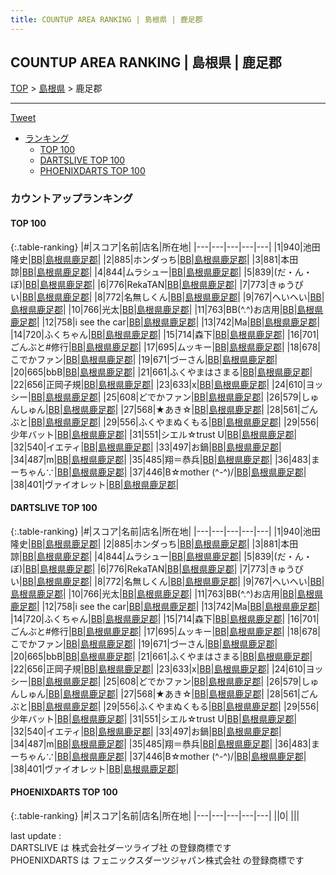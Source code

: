 ```yaml
---
title: COUNTUP AREA RANKING | 島根県 | 鹿足郡
---
```

## COUNTUP AREA RANKING | 島根県 | 鹿足郡

[TOP](/darts/rank/) > [島根県](/darts/rank/島根県/) > 鹿足郡

___

<a href="https://twitter.com/share?ref_src=twsrc%5Etfw" data-text="COUNTUP AREA RANKING | 島根県鹿足郡" class="twitter-share-button" data-hashtags="DARTSLIVE,PHOENIXDARTS,darts,ダーツ" data-show-count="false">Tweet</a>

* [ランキング](#カウントアップランキング)
    * [TOP 100](#top-100)
    * [DARTSLIVE TOP 100](#dartslive-top-100)
    * [PHOENIXDARTS TOP 100](#phoenixdarts-top-100)

### カウントアップランキング

#### TOP 100



{:.table-ranking}
|#|スコア|名前|店名|所在地|
|---|---|---|---|---|
|1|940|<span class="rank-name-dl">池田 隆史</span>|<a href="https://search.dartslive.com/jp/shop/6f2296565fa73095b21333aee1bd51e4">BB</a>|<a href="/darts/rank/島根県/鹿足郡">島根県鹿足郡</a>|
|2|885|<span class="rank-name-dl">ホンダっち</span>|<a href="https://search.dartslive.com/jp/shop/6f2296565fa73095b21333aee1bd51e4">BB</a>|<a href="/darts/rank/島根県/鹿足郡">島根県鹿足郡</a>|
|3|881|<span class="rank-name-dl">本田 諒</span>|<a href="https://search.dartslive.com/jp/shop/6f2296565fa73095b21333aee1bd51e4">BB</a>|<a href="/darts/rank/島根県/鹿足郡">島根県鹿足郡</a>|
|4|844|<span class="rank-name-dl">ムラシュー</span>|<a href="https://search.dartslive.com/jp/shop/6f2296565fa73095b21333aee1bd51e4">BB</a>|<a href="/darts/rank/島根県/鹿足郡">島根県鹿足郡</a>|
|5|839|<span class="rank-name-dl">(だ・ん・ぼ)</span>|<a href="https://search.dartslive.com/jp/shop/6f2296565fa73095b21333aee1bd51e4">BB</a>|<a href="/darts/rank/島根県/鹿足郡">島根県鹿足郡</a>|
|6|776|<span class="rank-name-dl">RekaTAN</span>|<a href="https://search.dartslive.com/jp/shop/6f2296565fa73095b21333aee1bd51e4">BB</a>|<a href="/darts/rank/島根県/鹿足郡">島根県鹿足郡</a>|
|7|773|<span class="rank-name-dl">きゅうぴい</span>|<a href="https://search.dartslive.com/jp/shop/6f2296565fa73095b21333aee1bd51e4">BB</a>|<a href="/darts/rank/島根県/鹿足郡">島根県鹿足郡</a>|
|8|772|<span class="rank-name-dl">名無しくん</span>|<a href="https://search.dartslive.com/jp/shop/6f2296565fa73095b21333aee1bd51e4">BB</a>|<a href="/darts/rank/島根県/鹿足郡">島根県鹿足郡</a>|
|9|767|<span class="rank-name-dl">へいへい</span>|<a href="https://search.dartslive.com/jp/shop/6f2296565fa73095b21333aee1bd51e4">BB</a>|<a href="/darts/rank/島根県/鹿足郡">島根県鹿足郡</a>|
|10|766|<span class="rank-name-dl">光太</span>|<a href="https://search.dartslive.com/jp/shop/6f2296565fa73095b21333aee1bd51e4">BB</a>|<a href="/darts/rank/島根県/鹿足郡">島根県鹿足郡</a>|
|11|763|<span class="rank-name-dl">BB(^.^)お店用</span>|<a href="https://search.dartslive.com/jp/shop/6f2296565fa73095b21333aee1bd51e4">BB</a>|<a href="/darts/rank/島根県/鹿足郡">島根県鹿足郡</a>|
|12|758|<span class="rank-name-dl">i see the car</span>|<a href="https://search.dartslive.com/jp/shop/6f2296565fa73095b21333aee1bd51e4">BB</a>|<a href="/darts/rank/島根県/鹿足郡">島根県鹿足郡</a>|
|13|742|<span class="rank-name-dl">Ma</span>|<a href="https://search.dartslive.com/jp/shop/6f2296565fa73095b21333aee1bd51e4">BB</a>|<a href="/darts/rank/島根県/鹿足郡">島根県鹿足郡</a>|
|14|720|<span class="rank-name-dl">ふくちゃん</span>|<a href="https://search.dartslive.com/jp/shop/6f2296565fa73095b21333aee1bd51e4">BB</a>|<a href="/darts/rank/島根県/鹿足郡">島根県鹿足郡</a>|
|15|714|<span class="rank-name-dl">森下</span>|<a href="https://search.dartslive.com/jp/shop/6f2296565fa73095b21333aee1bd51e4">BB</a>|<a href="/darts/rank/島根県/鹿足郡">島根県鹿足郡</a>|
|16|701|<span class="rank-name-dl">ごんぶと#修行</span>|<a href="https://search.dartslive.com/jp/shop/6f2296565fa73095b21333aee1bd51e4">BB</a>|<a href="/darts/rank/島根県/鹿足郡">島根県鹿足郡</a>|
|17|695|<span class="rank-name-dl">ムッキー</span>|<a href="https://search.dartslive.com/jp/shop/6f2296565fa73095b21333aee1bd51e4">BB</a>|<a href="/darts/rank/島根県/鹿足郡">島根県鹿足郡</a>|
|18|678|<span class="rank-name-dl">こでかファン</span>|<a href="https://search.dartslive.com/jp/shop/6f2296565fa73095b21333aee1bd51e4">BB</a>|<a href="/darts/rank/島根県/鹿足郡">島根県鹿足郡</a>|
|19|671|<span class="rank-name-dl">づーさん</span>|<a href="https://search.dartslive.com/jp/shop/6f2296565fa73095b21333aee1bd51e4">BB</a>|<a href="/darts/rank/島根県/鹿足郡">島根県鹿足郡</a>|
|20|665|<span class="rank-name-dl">bbB</span>|<a href="https://search.dartslive.com/jp/shop/6f2296565fa73095b21333aee1bd51e4">BB</a>|<a href="/darts/rank/島根県/鹿足郡">島根県鹿足郡</a>|
|21|661|<span class="rank-name-dl">ふくやまはさまる</span>|<a href="https://search.dartslive.com/jp/shop/6f2296565fa73095b21333aee1bd51e4">BB</a>|<a href="/darts/rank/島根県/鹿足郡">島根県鹿足郡</a>|
|22|656|<span class="rank-name-dl">正岡子規</span>|<a href="https://search.dartslive.com/jp/shop/6f2296565fa73095b21333aee1bd51e4">BB</a>|<a href="/darts/rank/島根県/鹿足郡">島根県鹿足郡</a>|
|23|633|<span class="rank-name-dl">x</span>|<a href="https://search.dartslive.com/jp/shop/6f2296565fa73095b21333aee1bd51e4">BB</a>|<a href="/darts/rank/島根県/鹿足郡">島根県鹿足郡</a>|
|24|610|<span class="rank-name-dl">ヨッシー</span>|<a href="https://search.dartslive.com/jp/shop/6f2296565fa73095b21333aee1bd51e4">BB</a>|<a href="/darts/rank/島根県/鹿足郡">島根県鹿足郡</a>|
|25|608|<span class="rank-name-dl">どでかファン</span>|<a href="https://search.dartslive.com/jp/shop/6f2296565fa73095b21333aee1bd51e4">BB</a>|<a href="/darts/rank/島根県/鹿足郡">島根県鹿足郡</a>|
|26|579|<span class="rank-name-dl">しゅんしゅん</span>|<a href="https://search.dartslive.com/jp/shop/6f2296565fa73095b21333aee1bd51e4">BB</a>|<a href="/darts/rank/島根県/鹿足郡">島根県鹿足郡</a>|
|27|568|<span class="rank-name-dl">★あき☆</span>|<a href="https://search.dartslive.com/jp/shop/6f2296565fa73095b21333aee1bd51e4">BB</a>|<a href="/darts/rank/島根県/鹿足郡">島根県鹿足郡</a>|
|28|561|<span class="rank-name-dl">ごんぶと</span>|<a href="https://search.dartslive.com/jp/shop/6f2296565fa73095b21333aee1bd51e4">BB</a>|<a href="/darts/rank/島根県/鹿足郡">島根県鹿足郡</a>|
|29|556|<span class="rank-name-dl">ふくやまぬくもる</span>|<a href="https://search.dartslive.com/jp/shop/6f2296565fa73095b21333aee1bd51e4">BB</a>|<a href="/darts/rank/島根県/鹿足郡">島根県鹿足郡</a>|
|29|556|<span class="rank-name-dl">少年バット</span>|<a href="https://search.dartslive.com/jp/shop/6f2296565fa73095b21333aee1bd51e4">BB</a>|<a href="/darts/rank/島根県/鹿足郡">島根県鹿足郡</a>|
|31|551|<span class="rank-name-dl">シエル☆trust U</span>|<a href="https://search.dartslive.com/jp/shop/6f2296565fa73095b21333aee1bd51e4">BB</a>|<a href="/darts/rank/島根県/鹿足郡">島根県鹿足郡</a>|
|32|540|<span class="rank-name-dl">イエティ</span>|<a href="https://search.dartslive.com/jp/shop/6f2296565fa73095b21333aee1bd51e4">BB</a>|<a href="/darts/rank/島根県/鹿足郡">島根県鹿足郡</a>|
|33|497|<span class="rank-name-dl">お鍋</span>|<a href="https://search.dartslive.com/jp/shop/6f2296565fa73095b21333aee1bd51e4">BB</a>|<a href="/darts/rank/島根県/鹿足郡">島根県鹿足郡</a>|
|34|487|<span class="rank-name-dl">m</span>|<a href="https://search.dartslive.com/jp/shop/6f2296565fa73095b21333aee1bd51e4">BB</a>|<a href="/darts/rank/島根県/鹿足郡">島根県鹿足郡</a>|
|35|485|<span class="rank-name-dl">翔＝恭兵</span>|<a href="https://search.dartslive.com/jp/shop/6f2296565fa73095b21333aee1bd51e4">BB</a>|<a href="/darts/rank/島根県/鹿足郡">島根県鹿足郡</a>|
|36|483|<span class="rank-name-dl">まーちゃん∵</span>|<a href="https://search.dartslive.com/jp/shop/6f2296565fa73095b21333aee1bd51e4">BB</a>|<a href="/darts/rank/島根県/鹿足郡">島根県鹿足郡</a>|
|37|446|<span class="rank-name-dl">B☆mother (^-^)/</span>|<a href="https://search.dartslive.com/jp/shop/6f2296565fa73095b21333aee1bd51e4">BB</a>|<a href="/darts/rank/島根県/鹿足郡">島根県鹿足郡</a>|
|38|401|<span class="rank-name-dl">ヴァイオレット</span>|<a href="https://search.dartslive.com/jp/shop/6f2296565fa73095b21333aee1bd51e4">BB</a>|<a href="/darts/rank/島根県/鹿足郡">島根県鹿足郡</a>|


#### DARTSLIVE TOP 100



{:.table-ranking}
|#|スコア|名前|店名|所在地|
|---|---|---|---|---|
|1|940|<span class="rank-name-dl">池田 隆史</span>|<a href="https://search.dartslive.com/jp/shop/6f2296565fa73095b21333aee1bd51e4">BB</a>|<a href="/darts/rank/島根県/鹿足郡">島根県鹿足郡</a>|
|2|885|<span class="rank-name-dl">ホンダっち</span>|<a href="https://search.dartslive.com/jp/shop/6f2296565fa73095b21333aee1bd51e4">BB</a>|<a href="/darts/rank/島根県/鹿足郡">島根県鹿足郡</a>|
|3|881|<span class="rank-name-dl">本田 諒</span>|<a href="https://search.dartslive.com/jp/shop/6f2296565fa73095b21333aee1bd51e4">BB</a>|<a href="/darts/rank/島根県/鹿足郡">島根県鹿足郡</a>|
|4|844|<span class="rank-name-dl">ムラシュー</span>|<a href="https://search.dartslive.com/jp/shop/6f2296565fa73095b21333aee1bd51e4">BB</a>|<a href="/darts/rank/島根県/鹿足郡">島根県鹿足郡</a>|
|5|839|<span class="rank-name-dl">(だ・ん・ぼ)</span>|<a href="https://search.dartslive.com/jp/shop/6f2296565fa73095b21333aee1bd51e4">BB</a>|<a href="/darts/rank/島根県/鹿足郡">島根県鹿足郡</a>|
|6|776|<span class="rank-name-dl">RekaTAN</span>|<a href="https://search.dartslive.com/jp/shop/6f2296565fa73095b21333aee1bd51e4">BB</a>|<a href="/darts/rank/島根県/鹿足郡">島根県鹿足郡</a>|
|7|773|<span class="rank-name-dl">きゅうぴい</span>|<a href="https://search.dartslive.com/jp/shop/6f2296565fa73095b21333aee1bd51e4">BB</a>|<a href="/darts/rank/島根県/鹿足郡">島根県鹿足郡</a>|
|8|772|<span class="rank-name-dl">名無しくん</span>|<a href="https://search.dartslive.com/jp/shop/6f2296565fa73095b21333aee1bd51e4">BB</a>|<a href="/darts/rank/島根県/鹿足郡">島根県鹿足郡</a>|
|9|767|<span class="rank-name-dl">へいへい</span>|<a href="https://search.dartslive.com/jp/shop/6f2296565fa73095b21333aee1bd51e4">BB</a>|<a href="/darts/rank/島根県/鹿足郡">島根県鹿足郡</a>|
|10|766|<span class="rank-name-dl">光太</span>|<a href="https://search.dartslive.com/jp/shop/6f2296565fa73095b21333aee1bd51e4">BB</a>|<a href="/darts/rank/島根県/鹿足郡">島根県鹿足郡</a>|
|11|763|<span class="rank-name-dl">BB(^.^)お店用</span>|<a href="https://search.dartslive.com/jp/shop/6f2296565fa73095b21333aee1bd51e4">BB</a>|<a href="/darts/rank/島根県/鹿足郡">島根県鹿足郡</a>|
|12|758|<span class="rank-name-dl">i see the car</span>|<a href="https://search.dartslive.com/jp/shop/6f2296565fa73095b21333aee1bd51e4">BB</a>|<a href="/darts/rank/島根県/鹿足郡">島根県鹿足郡</a>|
|13|742|<span class="rank-name-dl">Ma</span>|<a href="https://search.dartslive.com/jp/shop/6f2296565fa73095b21333aee1bd51e4">BB</a>|<a href="/darts/rank/島根県/鹿足郡">島根県鹿足郡</a>|
|14|720|<span class="rank-name-dl">ふくちゃん</span>|<a href="https://search.dartslive.com/jp/shop/6f2296565fa73095b21333aee1bd51e4">BB</a>|<a href="/darts/rank/島根県/鹿足郡">島根県鹿足郡</a>|
|15|714|<span class="rank-name-dl">森下</span>|<a href="https://search.dartslive.com/jp/shop/6f2296565fa73095b21333aee1bd51e4">BB</a>|<a href="/darts/rank/島根県/鹿足郡">島根県鹿足郡</a>|
|16|701|<span class="rank-name-dl">ごんぶと#修行</span>|<a href="https://search.dartslive.com/jp/shop/6f2296565fa73095b21333aee1bd51e4">BB</a>|<a href="/darts/rank/島根県/鹿足郡">島根県鹿足郡</a>|
|17|695|<span class="rank-name-dl">ムッキー</span>|<a href="https://search.dartslive.com/jp/shop/6f2296565fa73095b21333aee1bd51e4">BB</a>|<a href="/darts/rank/島根県/鹿足郡">島根県鹿足郡</a>|
|18|678|<span class="rank-name-dl">こでかファン</span>|<a href="https://search.dartslive.com/jp/shop/6f2296565fa73095b21333aee1bd51e4">BB</a>|<a href="/darts/rank/島根県/鹿足郡">島根県鹿足郡</a>|
|19|671|<span class="rank-name-dl">づーさん</span>|<a href="https://search.dartslive.com/jp/shop/6f2296565fa73095b21333aee1bd51e4">BB</a>|<a href="/darts/rank/島根県/鹿足郡">島根県鹿足郡</a>|
|20|665|<span class="rank-name-dl">bbB</span>|<a href="https://search.dartslive.com/jp/shop/6f2296565fa73095b21333aee1bd51e4">BB</a>|<a href="/darts/rank/島根県/鹿足郡">島根県鹿足郡</a>|
|21|661|<span class="rank-name-dl">ふくやまはさまる</span>|<a href="https://search.dartslive.com/jp/shop/6f2296565fa73095b21333aee1bd51e4">BB</a>|<a href="/darts/rank/島根県/鹿足郡">島根県鹿足郡</a>|
|22|656|<span class="rank-name-dl">正岡子規</span>|<a href="https://search.dartslive.com/jp/shop/6f2296565fa73095b21333aee1bd51e4">BB</a>|<a href="/darts/rank/島根県/鹿足郡">島根県鹿足郡</a>|
|23|633|<span class="rank-name-dl">x</span>|<a href="https://search.dartslive.com/jp/shop/6f2296565fa73095b21333aee1bd51e4">BB</a>|<a href="/darts/rank/島根県/鹿足郡">島根県鹿足郡</a>|
|24|610|<span class="rank-name-dl">ヨッシー</span>|<a href="https://search.dartslive.com/jp/shop/6f2296565fa73095b21333aee1bd51e4">BB</a>|<a href="/darts/rank/島根県/鹿足郡">島根県鹿足郡</a>|
|25|608|<span class="rank-name-dl">どでかファン</span>|<a href="https://search.dartslive.com/jp/shop/6f2296565fa73095b21333aee1bd51e4">BB</a>|<a href="/darts/rank/島根県/鹿足郡">島根県鹿足郡</a>|
|26|579|<span class="rank-name-dl">しゅんしゅん</span>|<a href="https://search.dartslive.com/jp/shop/6f2296565fa73095b21333aee1bd51e4">BB</a>|<a href="/darts/rank/島根県/鹿足郡">島根県鹿足郡</a>|
|27|568|<span class="rank-name-dl">★あき☆</span>|<a href="https://search.dartslive.com/jp/shop/6f2296565fa73095b21333aee1bd51e4">BB</a>|<a href="/darts/rank/島根県/鹿足郡">島根県鹿足郡</a>|
|28|561|<span class="rank-name-dl">ごんぶと</span>|<a href="https://search.dartslive.com/jp/shop/6f2296565fa73095b21333aee1bd51e4">BB</a>|<a href="/darts/rank/島根県/鹿足郡">島根県鹿足郡</a>|
|29|556|<span class="rank-name-dl">ふくやまぬくもる</span>|<a href="https://search.dartslive.com/jp/shop/6f2296565fa73095b21333aee1bd51e4">BB</a>|<a href="/darts/rank/島根県/鹿足郡">島根県鹿足郡</a>|
|29|556|<span class="rank-name-dl">少年バット</span>|<a href="https://search.dartslive.com/jp/shop/6f2296565fa73095b21333aee1bd51e4">BB</a>|<a href="/darts/rank/島根県/鹿足郡">島根県鹿足郡</a>|
|31|551|<span class="rank-name-dl">シエル☆trust U</span>|<a href="https://search.dartslive.com/jp/shop/6f2296565fa73095b21333aee1bd51e4">BB</a>|<a href="/darts/rank/島根県/鹿足郡">島根県鹿足郡</a>|
|32|540|<span class="rank-name-dl">イエティ</span>|<a href="https://search.dartslive.com/jp/shop/6f2296565fa73095b21333aee1bd51e4">BB</a>|<a href="/darts/rank/島根県/鹿足郡">島根県鹿足郡</a>|
|33|497|<span class="rank-name-dl">お鍋</span>|<a href="https://search.dartslive.com/jp/shop/6f2296565fa73095b21333aee1bd51e4">BB</a>|<a href="/darts/rank/島根県/鹿足郡">島根県鹿足郡</a>|
|34|487|<span class="rank-name-dl">m</span>|<a href="https://search.dartslive.com/jp/shop/6f2296565fa73095b21333aee1bd51e4">BB</a>|<a href="/darts/rank/島根県/鹿足郡">島根県鹿足郡</a>|
|35|485|<span class="rank-name-dl">翔＝恭兵</span>|<a href="https://search.dartslive.com/jp/shop/6f2296565fa73095b21333aee1bd51e4">BB</a>|<a href="/darts/rank/島根県/鹿足郡">島根県鹿足郡</a>|
|36|483|<span class="rank-name-dl">まーちゃん∵</span>|<a href="https://search.dartslive.com/jp/shop/6f2296565fa73095b21333aee1bd51e4">BB</a>|<a href="/darts/rank/島根県/鹿足郡">島根県鹿足郡</a>|
|37|446|<span class="rank-name-dl">B☆mother (^-^)/</span>|<a href="https://search.dartslive.com/jp/shop/6f2296565fa73095b21333aee1bd51e4">BB</a>|<a href="/darts/rank/島根県/鹿足郡">島根県鹿足郡</a>|
|38|401|<span class="rank-name-dl">ヴァイオレット</span>|<a href="https://search.dartslive.com/jp/shop/6f2296565fa73095b21333aee1bd51e4">BB</a>|<a href="/darts/rank/島根県/鹿足郡">島根県鹿足郡</a>|


#### PHOENIXDARTS TOP 100



{:.table-ranking}
|#|スコア|名前|店名|所在地|
|---|---|---|---|---|
||0|<span class="rank-name-dl"> </span>|<a href=""></a>|<a href="/darts/rank//"></a>|


<div class="footer border-top border-gray-light mt-5 pt-3 text-right text-gray">
    last update : <span style="font-weight: italic" id="foot_last_modified"></span><br />
    DARTSLIVE は 株式会社ダーツライブ社 の登録商標です<br />
    PHOENIXDARTS は フェニックスダーツジャパン株式会社 の登録商標です<br />
</div>

<script src="https://cdnjs.cloudflare.com/ajax/libs/jquery.tablesorter/2.31.3/js/jquery.tablesorter.min.js" integrity="sha512-qzgd5cYSZcosqpzpn7zF2ZId8f/8CHmFKZ8j7mU4OUXTNRd5g+ZHBPsgKEwoqxCtdQvExE5LprwwPAgoicguNg==" crossorigin="anonymous" referrerpolicy="no-referrer"></script>
<link rel="stylesheet" href="https://cdnjs.cloudflare.com/ajax/libs/jquery.tablesorter/2.31.3/css/theme.default.min.css" integrity="sha512-wghhOJkjQX0Lh3NSWvNKeZ0ZpNn+SPVXX1Qyc9OCaogADktxrBiBdKGDoqVUOyhStvMBmJQ8ZdMHiR3wuEq8+w==" crossorigin="anonymous" referrerpolicy="no-referrer" />
<script>
$(function() {
    $(".table-ranking").tablesorter({sortList:[[0, 0]]});
    $("#foot_last_modified").text(formatDate(new Date(document.lastModified), 'yyyy-MM-dd HH:mm:ss'));
});
</script>

<script async src="https://platform.twitter.com/widgets.js" charset="utf-8"></script>
